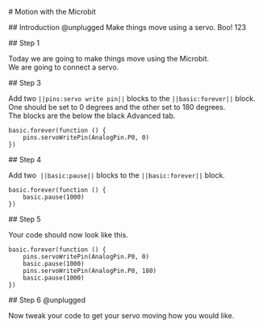 # Motion with the Microbit

## Introduction @unplugged
Make things move using a servo. Boo! 123

## Step 1

Today we are going to make things move using the Microbit. 
We are going to connect a servo.

## Step 3

Add two ``||pins:servo write pin||`` blocks to the ``||basic:forever||`` block.  
One should be set to 0 degrees and the other set to 180 degrees.  
The blocks are the below the black Advanced tab. 

```blocks
basic.forever(function () {
    pins.servoWritePin(AnalogPin.P0, 0)
})
```

## Step 4

Add two  ``||basic:pause||`` blocks to the ``||basic:forever||`` block.

```blocks
basic.forever(function () {
    basic.pause(1000)
})
```

## Step 5

Your code should now look like this.

```blocks
basic.forever(function () {
    pins.servoWritePin(AnalogPin.P0, 0)
    basic.pause(1000)
    pins.servoWritePin(AnalogPin.P0, 180)
    basic.pause(1000)
})
```

## Step 6 @unplugged

Now tweak your code to get your servo moving how you would like. 

